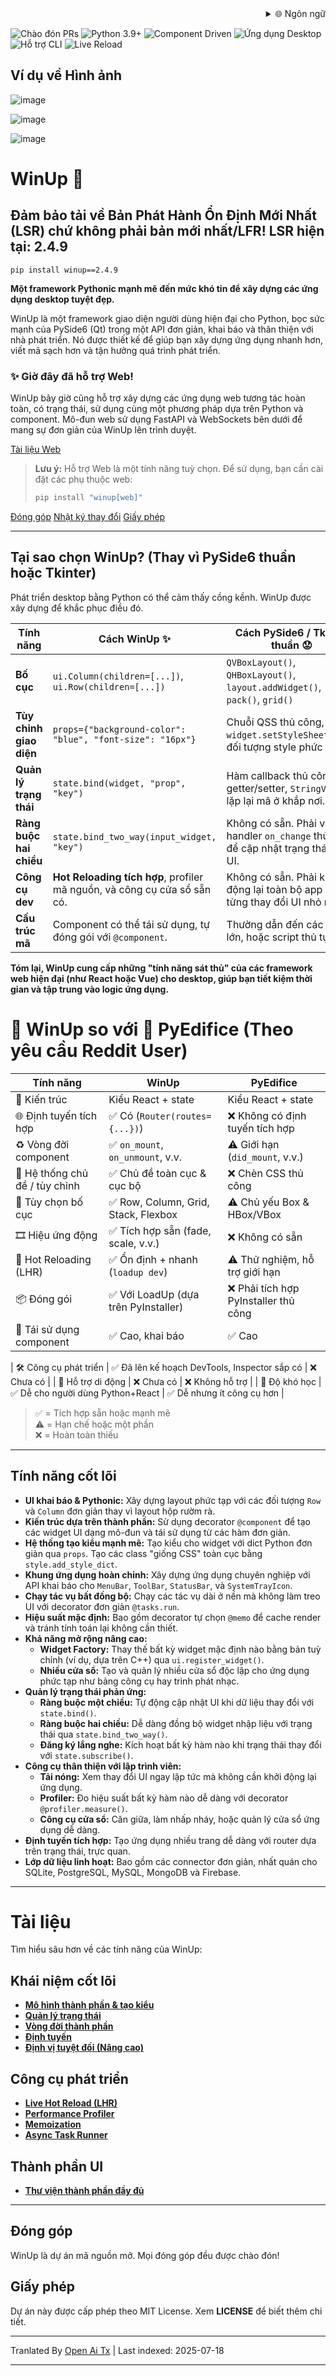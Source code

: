 <div align="right">
  <details>
    <summary >🌐 Ngôn ngữ</summary>
    <div>
      <div align="center">
        <a href="https://openaitx.github.io/view.html?user=mebaadwaheed&project=winup&lang=en">English</a>
        | <a href="https://openaitx.github.io/view.html?user=mebaadwaheed&project=winup&lang=zh-CN">简体中文</a>
        | <a href="https://openaitx.github.io/view.html?user=mebaadwaheed&project=winup&lang=zh-TW">繁體中文</a>
        | <a href="https://openaitx.github.io/view.html?user=mebaadwaheed&project=winup&lang=ja">日本語</a>
        | <a href="https://openaitx.github.io/view.html?user=mebaadwaheed&project=winup&lang=ko">한국어</a>
        | <a href="https://openaitx.github.io/view.html?user=mebaadwaheed&project=winup&lang=hi">हिन्दी</a>
        | <a href="https://openaitx.github.io/view.html?user=mebaadwaheed&project=winup&lang=th">ไทย</a>
        | <a href="https://openaitx.github.io/view.html?user=mebaadwaheed&project=winup&lang=fr">Français</a>
        | <a href="https://openaitx.github.io/view.html?user=mebaadwaheed&project=winup&lang=de">Deutsch</a>
        | <a href="https://openaitx.github.io/view.html?user=mebaadwaheed&project=winup&lang=es">Español</a>
        | <a href="https://openaitx.github.io/view.html?user=mebaadwaheed&project=winup&lang=it">Itapano</a>
        | <a href="https://openaitx.github.io/view.html?user=mebaadwaheed&project=winup&lang=ru">Русский</a>
        | <a href="https://openaitx.github.io/view.html?user=mebaadwaheed&project=winup&lang=pt">Português</a>
        | <a href="https://openaitx.github.io/view.html?user=mebaadwaheed&project=winup&lang=nl">Nederlands</a>
        | <a href="https://openaitx.github.io/view.html?user=mebaadwaheed&project=winup&lang=pl">Polski</a>
        | <a href="https://openaitx.github.io/view.html?user=mebaadwaheed&project=winup&lang=ar">العربية</a>
        | <a href="https://openaitx.github.io/view.html?user=mebaadwaheed&project=winup&lang=fa">فارسی</a>
        | <a href="https://openaitx.github.io/view.html?user=mebaadwaheed&project=winup&lang=tr">Türkçe</a>
        | <a href="https://openaitx.github.io/view.html?user=mebaadwaheed&project=winup&lang=vi">Tiếng Việt</a>
        | <a href="https://openaitx.github.io/view.html?user=mebaadwaheed&project=winup&lang=id">Bahasa Indonesia</a>
      </div>
    </div>
  </details>
</div>

![Chào đón PRs](https://img.shields.io/badge/PRs-welcome-brightgreen)
![Python 3.9+](https://img.shields.io/badge/python-3.9%2B-blue)
![Component Driven](https://img.shields.io/badge/architecture-component--driven-orange)
![Ứng dụng Desktop](https://img.shields.io/badge/platform-desktop-lightgrey)
![Hỗ trợ CLI](https://img.shields.io/badge/CLI-supported-critical)
![Live Reload](https://img.shields.io/badge/live--reload-enabled-blue)

## Ví dụ về Hình ảnh

![image](https://github.com/user-attachments/assets/81d016e9-e10a-4438-ab94-99b6d76b8efe)

![image](https://github.com/user-attachments/assets/154dc3f4-ea8c-4f6f-84d3-88c7ab74a46f)

![image](https://github.com/user-attachments/assets/2318f701-6ec8-4402-abcc-40c879bf1a10)

# WinUp 🚀

## Đảm bảo tải về Bản Phát Hành Ổn Định Mới Nhất (LSR) chứ không phải bản mới nhất/LFR! LSR hiện tại: 2.4.9

`pip install winup==2.4.9`

**Một framework Pythonic mạnh mẽ đến mức khó tin để xây dựng các ứng dụng desktop tuyệt đẹp.**

WinUp là một framework giao diện người dùng hiện đại cho Python, bọc sức mạnh của PySide6 (Qt) trong một API đơn giản, khai báo và thân thiện với nhà phát triển. Nó được thiết kế để giúp bạn xây dựng ứng dụng nhanh hơn, viết mã sạch hơn và tận hưởng quá trình phát triển.

### ✨ Giờ đây đã hỗ trợ Web!
WinUp bây giờ cũng hỗ trợ xây dựng các ứng dụng web tương tác hoàn toàn, có trạng thái, sử dụng cùng một phương pháp dựa trên Python và component. Mô-đun web sử dụng FastAPI và WebSockets bên dưới để mang sự đơn giản của WinUp lên trình duyệt.

[Tài liệu Web](https://raw.githubusercontent.com/mebaadwaheed/winup/main/docs/web/README.md)

> **Lưu ý:** Hỗ trợ Web là một tính năng tuỳ chọn. Để sử dụng, bạn cần cài đặt các phụ thuộc web:
> ```bash
> pip install "winup[web]"
> ```

[Đóng góp](https://raw.githubusercontent.com/mebaadwaheed/winup/main/CONTRIBUTING.md)
[Nhật ký thay đổi](https://raw.githubusercontent.com/mebaadwaheed/winup/main/CHANGELOG.md)
[Giấy phép](LICENSE)

---

## Tại sao chọn WinUp? (Thay vì PySide6 thuần hoặc Tkinter)

Phát triển desktop bằng Python có thể cảm thấy cồng kềnh. WinUp được xây dựng để khắc phục điều đó.

| Tính năng                 | Cách WinUp ✨                                                                   | Cách PySide6 / Tkinter thuần 😟                                                                |
| ----------------------- | ------------------------------------------------------------------------------ | ------------------------------------------------------------------------------------------- |
| **Bố cục**             | `ui.Column(children=[...])`, `ui.Row(children=[...])`                          | `QVBoxLayout()`, `QHBoxLayout()`, `layout.addWidget()`, `pack()`, `grid()`                  |
| **Tùy chỉnh giao diện**             | `props={"background-color": "blue", "font-size": "16px"}`                      | Chuỗi QSS thủ công, `widget.setStyleSheet(...)`, đối tượng style phức tạp.                     |
| **Quản lý trạng thái**    | `state.bind(widget, "prop", "key")`                                            | Hàm callback thủ công, getter/setter, `StringVar()`, lặp lại mã ở khắp nơi.          |
| **Ràng buộc hai chiều**     | `state.bind_two_way(input_widget, "key")`                                      | Không có sẵn. Phải viết handler `on_change` thủ công để cập nhật trạng thái và UI.                  |
| **Công cụ dev**     | **Hot Reloading tích hợp**, profiler mã nguồn, và công cụ cửa sổ sẵn có.    | Không có sẵn. Phải khởi động lại toàn bộ app cho từng thay đổi UI nhỏ nhất.                            |
| **Cấu trúc mã**      | Component có thể tái sử dụng, tự đóng gói với `@component`.                         | Thường dẫn đến các class lớn, hoặc script thủ tục.                             |

**Tóm lại, WinUp cung cấp những "tính năng sát thủ" của các framework web hiện đại (như React hoặc Vue) cho desktop, giúp bạn tiết kiệm thời gian và tập trung vào logic ứng dụng.**

# 🧊 WinUp so với 🧱 PyEdifice (Theo yêu cầu Reddit User)

| Tính năng                          | WinUp      | PyEdifice                        |
|----------------------------------|--------------------------------------|----------------------------------|
| 🧱 Kiến trúc                  | Kiểu React + state       | Kiểu React + state              |
| 🌐 Định tuyến tích hợp              | ✅ Có (`Router(routes={...})`)      | ❌ Không có định tuyến tích hợp            |
| ♻️ Vòng đời component               | ✅ `on_mount`, `on_unmount`, v.v.    | ⚠️ Giới hạn (`did_mount`, v.v.)   |
| 🎨 Hệ thống chủ đề / tùy chỉnh     | ✅ Chủ đề toàn cục & cục bộ             | ❌ Chèn CSS thủ công           |
| 🔲 Tùy chọn bố cục                | ✅ Row, Column, Grid, Stack, Flexbox | ⚠️ Chủ yếu Box & HBox/VBox         |
| 🎞️ Hiệu ứng động                   | ✅ Tích hợp sẵn (fade, scale, v.v.)      | ❌ Không có sẵn                  |
| 🔁 Hot Reloading (LHR)          | ✅ Ổn định + nhanh (`loadup dev`)      | ⚠️ Thử nghiệm, hỗ trợ giới hạn  |
| 📦 Đóng gói                    | ✅ Với LoadUp (dựa trên PyInstaller)   | ❌ Phải tích hợp PyInstaller thủ công |
| 🧩 Tái sử dụng component        | ✅ Cao, khai báo                 | ✅ Cao                           |

| 🛠 Công cụ phát triển              | ✅ Đã lên kế hoạch DevTools, Inspector sắp có | ❌ Chưa có                        |
| 📱 Hỗ trợ di động                  | ❌ Chưa có                              | ❌ Không hỗ trợ                   |
| 🧠 Độ khó học                      | ✅ Dễ cho người dùng Python+React        | ✅ Dễ nhưng ít công cụ hơn         |

> ✅ = Tích hợp sẵn hoặc mạnh mẽ  
> ⚠️ = Hạn chế hoặc một phần  
> ❌ = Hoàn toàn thiếu
---

## Tính năng cốt lõi

*   **UI khai báo & Pythonic:** Xây dựng layout phức tạp với các đối tượng `Row` và `Column` đơn giản thay vì layout hộp rườm rà.
*   **Kiến trúc dựa trên thành phần:** Sử dụng decorator `@component` để tạo các widget UI dạng mô-đun và tái sử dụng từ các hàm đơn giản.
*   **Hệ thống tạo kiểu mạnh mẽ:** Tạo kiểu cho widget với dict Python đơn giản qua `props`. Tạo các class "giống CSS" toàn cục bằng `style.add_style_dict`.
*   **Khung ứng dụng hoàn chỉnh:** Xây dựng ứng dụng chuyên nghiệp với API khai báo cho `MenuBar`, `ToolBar`, `StatusBar`, và `SystemTrayIcon`.
*   **Chạy tác vụ bất đồng bộ:** Chạy các tác vụ dài ở nền mà không làm treo UI với decorator đơn giản `@tasks.run`.
*   **Hiệu suất mặc định:** Bao gồm decorator tự chọn `@memo` để cache render và tránh tính toán lại không cần thiết.
*   **Khả năng mở rộng nâng cao:**
    *   **Widget Factory:** Thay thế bất kỳ widget mặc định nào bằng bản tuỳ chỉnh (ví dụ, dựa trên C++) qua `ui.register_widget()`.
    *   **Nhiều cửa sổ:** Tạo và quản lý nhiều cửa sổ độc lập cho ứng dụng phức tạp như bảng công cụ hay trình phát nhạc.
*   **Quản lý trạng thái phản ứng:**
    *   **Ràng buộc một chiều:** Tự động cập nhật UI khi dữ liệu thay đổi với `state.bind()`.
    *   **Ràng buộc hai chiều:** Dễ dàng đồng bộ widget nhập liệu với trạng thái qua `state.bind_two_way()`.
    *   **Đăng ký lắng nghe:** Kích hoạt bất kỳ hàm nào khi trạng thái thay đổi với `state.subscribe()`.
*   **Công cụ thân thiện với lập trình viên:**
    *   **Tải nóng:** Xem thay đổi UI ngay lập tức mà không cần khởi động lại ứng dụng.
    *   **Profiler:** Đo hiệu suất bất kỳ hàm nào dễ dàng với decorator `@profiler.measure()`.
    *   **Công cụ cửa sổ:** Căn giữa, làm nhấp nháy, hoặc quản lý cửa sổ ứng dụng dễ dàng.
*   **Định tuyến tích hợp:** Tạo ứng dụng nhiều trang dễ dàng với router dựa trên trạng thái, trực quan.
*   **Lớp dữ liệu linh hoạt:** Bao gồm các connector đơn giản, nhất quán cho SQLite, PostgreSQL, MySQL, MongoDB và Firebase.

---

# Tài liệu

Tìm hiểu sâu hơn về các tính năng của WinUp:

## Khái niệm cốt lõi
- [**Mô hình thành phần & tạo kiểu**](https://raw.githubusercontent.com/mebaadwaheed/winup/main/docs/concepts.md)
- [**Quản lý trạng thái**](https://raw.githubusercontent.com/mebaadwaheed/winup/main/docs/state.md)
- [**Vòng đời thành phần**](https://raw.githubusercontent.com/mebaadwaheed/winup/main/docs/concepts.md#component-lifecycle-hooks-on_mount-and-on_unmount)
- [**Định tuyến**](https://raw.githubusercontent.com/mebaadwaheed/winup/main/docs/concepts.md#routing)
- [**Định vị tuyệt đối (Nâng cao)**](https://raw.githubusercontent.com/mebaadwaheed/winup/main/docs/absolute-layout.md)

## Công cụ phát triển
- [**Live Hot Reload (LHR)**](https://raw.githubusercontent.com/mebaadwaheed/winup/main/docs/live-hot-reload.md)
- [**Performance Profiler**](https://raw.githubusercontent.com/mebaadwaheed/winup/main/docs/profiler.md)
- [**Memoization**](https://raw.githubusercontent.com/mebaadwaheed/winup/main/docs/memoization.md)
- [**Async Task Runner**](https://raw.githubusercontent.com/mebaadwaheed/winup/main/docs/tasks.md)

## Thành phần UI
- [**Thư viện thành phần đầy đủ**](https://raw.githubusercontent.com/mebaadwaheed/winup/main/docs/components/README.md)

---

## Đóng góp

WinUp là dự án mã nguồn mở. Mọi đóng góp đều được chào đón!

## Giấy phép

Dự án này được cấp phép theo MIT License. Xem **LICENSE** để biết thêm chi tiết.

---

Tranlated By [Open Ai Tx](https://github.com/OpenAiTx/OpenAiTx) | Last indexed: 2025-07-18

---